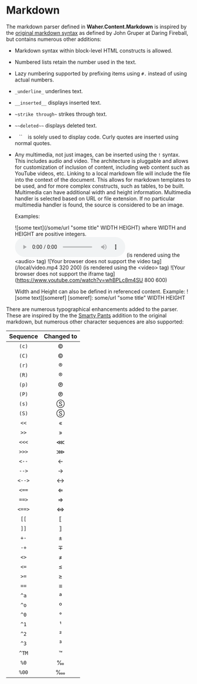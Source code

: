 ﻿Markdown
==============

The markdown parser defined in **Waher.Content.Markdown** is inspired by the [original markdown syntax](http://daringfireball.net/projects/markdown/syntax)
as defined by John Gruper at Daring Fireball, but contains numerous other additions:

-   Markdown syntax within block-level HTML constructs is allowed.
-   Numbered lists retain the number used in the text.
-   Lazy numbering supported by prefixing items using `#.` instead of using actual numbers.
-   `_underline_` underlines text.
-   `__inserted__` displays inserted text.
-   `~strike through~` strikes through text.
-   `~~deleted~~` displays deleted text.
-   ` ` `` ` ` is solely used to display code. Curly quotes are inserted using normal quotes.

-   Any multimedia, not just images, can be inserted using the `!` syntax. This includes audio and video. The architecture is pluggable and allows for 
    customization of inclusion of content, including web content such as YouTube videos, etc. Linking to a local markdown file will include the file into 
	the context of the document. This allows for markdown templates to be used, and for more complex constructs, such as tables, to be built. Multimedia 
	can have additional width and height information. Multimedia handler is selected based on URL or file extension. If no particular multimedia handler 
	is found, the source is considered to be an image.
    
    Examples:
    
      ![some text](/some/url "some title" WIDTH HEIGHT) where WIDTH and HEIGHT are positive integers.
      ![Your browser does not support the audio tag](/local/music.mp3)            (is rendered using the &lt;audio&gt; tag)
      ![Your browser does not support the video tag](/local/video.mp4 320 200)    (is rendered using the &lt;video&gt; tag)
      ![Your browser does not support the iframe tag](https://www.youtube.com/watch?v=whBPLc8m4SU 800 600)
    
    Width and Height can also be defined in referenced content. Example: ![some text][someref]
    [someref]: some/url "some title" WIDTH HEIGHT

There are numerous typographical enhancements added to the parser. These are inspired by the the [Smarty Pants](http://daringfireball.net/projects/smartypants/) 
addition to the original markdown, but numerous other character sequences are also supported:

| Sequence | Changed to |
|:-----------:|:-------------------:|
| `(c)` | &copy; |
| `(C)` | &COPY; |
| `(r)` | &reg; |
| `(R)` | &REG; |
| `(p)` | &copysr; |
| `(P)` | &copysr; |
| `(s)` | &oS; |
| `(S)` | &circledS; |
| `<<` | &laquo; |
| `>>` | &raquo; |
| `<<<` | &Ll; |
| `>>>` | &Gg; |
| `<--` | &larr; |
| `-->` | &rarr; |
| `<-->` | &harr; |
| `<==` | &lArr; |
| `==>` | &rArr; |
| `<==>` | &hArr; |
| `[[` | &LeftDoubleBracket; |
| `]]` | &RightDoubleBracket; |
| `+-` | &PlusMinus; |
| `-+` | &MinusPlus; |
| `<>` | &ne; |
| `<=` | &leq; |
| `>=` | &geq; |
| `==` | &equiv; |
| `^a` | &ordf; |
| `^o` | &ordm; |
| `^0` | &deg; |
| `^1` | &sup1; |
| `^2` | &sup2; |
| `^3` | &sup3; |
| `^TM` | &trade; |
| `%0` | &permil; |
| `%00` | &pertenk; |
